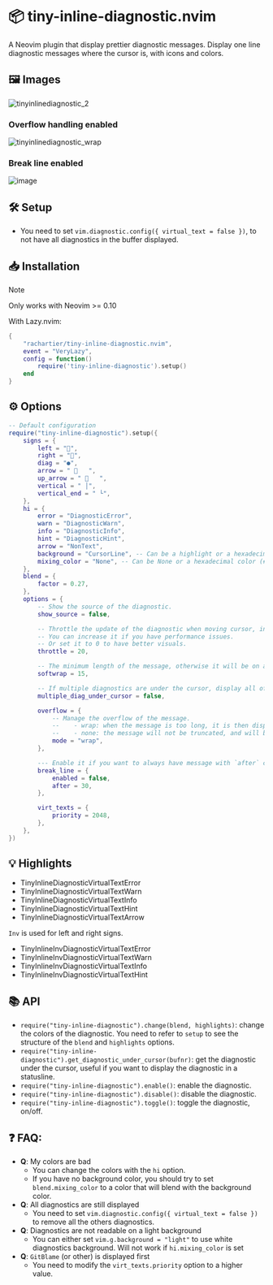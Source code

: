#  📦 tiny-inline-diagnostic.nvim

A Neovim plugin that display prettier diagnostic messages. Display one line diagnostic messages where the cursor is, with icons and colors.

## 🖼️ Images

![tinyinlinediagnostic_2](https://github.com/rachartier/tiny-inline-diagnostic.nvim/assets/2057541/d0033fe8-1ac3-416b-92a6-96aa49472cc9)

### Overflow handling enabled

![tinyinlinediagnostic_wrap](https://github.com/rachartier/tiny-inline-diagnostic.nvim/assets/2057541/799fd09f-ba7a-4881-825b-8068af8c53bb)


### Break line enabled

![image](https://github.com/rachartier/tiny-inline-diagnostic.nvim/assets/2057541/3d632c8f-6080-4929-8c6e-c747527a9eea)


## 🛠️ Setup

- You need to set `vim.diagnostic.config({ virtual_text = false })`, to not have all diagnostics in the buffer displayed.

## 📥 Installation

> [!NOTE]
> Only works with Neovim >= 0.10

With Lazy.nvim:

```lua
{
    "rachartier/tiny-inline-diagnostic.nvim",
    event = "VeryLazy",
    config = function()
        require('tiny-inline-diagnostic').setup()
    end
}
```

## ⚙️ Options

```lua
-- Default configuration
require("tiny-inline-diagnostic").setup({
	signs = {
		left = "",
		right = "",
		diag = "●",
		arrow = "    ",
		up_arrow = "    ",
		vertical = " │",
		vertical_end = " └",
	},
	hi = {
		error = "DiagnosticError",
		warn = "DiagnosticWarn",
		info = "DiagnosticInfo",
		hint = "DiagnosticHint",
		arrow = "NonText",
		background = "CursorLine", -- Can be a highlight or a hexadecimal color (#RRGGBB)
		mixing_color = "None", -- Can be None or a hexadecimal color (#RRGGBB). Used to blend the background color with the diagnostic background color with another color.
	},
	blend = {
		factor = 0.27,
	},
	options = {
		-- Show the source of the diagnostic.
		show_source = false,

		-- Throttle the update of the diagnostic when moving cursor, in milliseconds.
		-- You can increase it if you have performance issues.
		-- Or set it to 0 to have better visuals.
		throttle = 20,

		-- The minimum length of the message, otherwise it will be on a new line.
		softwrap = 15,

		-- If multiple diagnostics are under the cursor, display all of them.
		multiple_diag_under_cursor = false,

		overflow = {
			-- Manage the overflow of the message.
			--    - wrap: when the message is too long, it is then displayed on multiple lines.
			--    - none: the message will not be truncated, and will be displayed on a single line.
			mode = "wrap",
		},

		--- Enable it if you want to always have message with `after` characters length.
		break_line = {
			enabled = false,
			after = 30,
		},

		virt_texts = {
			priority = 2048,
		},
	},
})
```

## 💡 Highlights

- TinyInlineDiagnosticVirtualTextError
- TinyInlineDiagnosticVirtualTextWarn
- TinyInlineDiagnosticVirtualTextInfo
- TinyInlineDiagnosticVirtualTextHint
- TinyInlineDiagnosticVirtualTextArrow

`Inv` is used for left and right signs.
- TinyInlineInvDiagnosticVirtualTextError
- TinyInlineInvDiagnosticVirtualTextWarn
- TinyInlineInvDiagnosticVirtualTextInfo
- TinyInlineInvDiagnosticVirtualTextHint

## 📚 API

- `require("tiny-inline-diagnostic").change(blend, highlights)`: change the colors of the diagnostic. You need to refer to `setup` to see the structure of the `blend` and `highlights` options.
- `require("tiny-inline-diagnostic").get_diagnostic_under_cursor(bufnr)`: get the diagnostic under the cursor, useful if you want to display the diagnostic in a statusline.
- `require("tiny-inline-diagnostic").enable()`: enable the diagnostic.
- `require("tiny-inline-diagnostic").disable()`: disable the diagnostic.
- `require("tiny-inline-diagnostic").toggle()`: toggle the diagnostic, on/off.


## ❓ FAQ:


- **Q**: My colors are bad
    - You can change the colors with the `hi` option.
    - If you have no background color, you should try to set `blend.mixing_color` to a color that will blend with the background color.
- **Q**: All diagnostics are still displayed
    - You need to set `vim.diagnostic.config({ virtual_text = false })` to remove all the others diagnostics.
- **Q**: Diagnostics are not readable on a light background
    - You can either set `vim.g.background = "light"` to use white diagnostics background. Will not work if `hi.mixing_color` is set
- **Q**: `GitBlame` (or other) is displayed first
    - You need to modify the `virt_texts.priority` option to a higher value.
